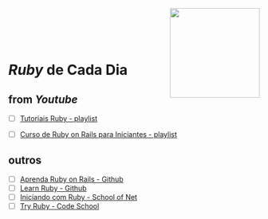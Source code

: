 <img src="https://bgasparotto.com/wp-content/uploads/2016/03/ruby-logo.png" width="180" align="right">
<br>
<br>
<br>
<br>

# _Ruby_ de Cada Dia


## from _Youtube_

- [ ] [Tutoriais Ruby - playlist](https://www.youtube.com/playlist?list=PLIPUpvW8kY_Mk6akPkQ9EkuZvyawSO-rq)
- [ ] [Curso de Ruby on Rails para Iniciantes - playlist](https://www.youtube.com/playlist?list=PLe3LRfCs4go-mkvHRMSXEOG-HDbzesyaP)


## outros

- [ ] [Aprenda Ruby on Rails - Github](https://github.com/felipeorlando/aprenda-rubyonrails)
- [ ] [Learn Ruby - Github](https://github.com/alexch/learn_ruby)
- [ ] [Iniciando com Ruby - School of Net](https://www.schoolofnet.com/curso-iniciando-com-ruby/)
- [ ] [Try Ruby - Code School](https://www.codeschool.com/courses/try-ruby)